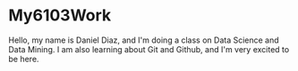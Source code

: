 # My6103Work
Hello, my name is Daniel Diaz, and I'm doing a class on Data Science and Data Mining. I am also learning about Git and Github, and I'm very excited to be here.
